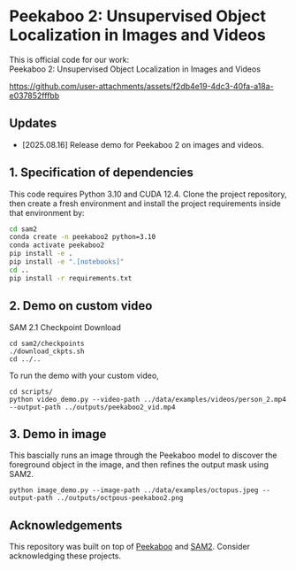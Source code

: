 # Peekaboo 2: Unsupervised Object Localization in Images and Videos

This is official code for our work:<br>
Peekaboo 2: Unsupervised Object Localization in Images and Videos
<br>

https://github.com/user-attachments/assets/f2db4e19-4dc3-40fa-a18a-e037852fffbb

## Updates

- \[2025.08.16\] Release demo for Peekaboo 2 on images and videos.

## 1. Specification of dependencies

This code requires Python 3.10 and CUDA 12.4. Clone the project repository, then create a fresh environment and install the project requirements inside that environment by:

```bash
cd sam2
conda create -n peekaboo2 python=3.10
conda activate peekaboo2
pip install -e .
pip install -e ".[notebooks]"
cd ..
pip install -r requirements.txt
```

## 2. Demo on custom video

SAM 2.1 Checkpoint Download

```
cd sam2/checkpoints
./download_ckpts.sh
cd ../..
```

To run the demo with your custom video, 

```
cd scripts/
python video_demo.py --video-path ../data/examples/videos/person_2.mp4 --output-path ../outputs/peekaboo2_vid.mp4
```

## 3. Demo in image

This bascially runs an image through the Peekaboo model to discover the foreground object in the image, and then refines the output mask using SAM2.

```
python image_demo.py --image-path ../data/examples/octopus.jpeg --output-path ../outputs/octpous-peekaboo2.png
```

## Acknowledgements

This repository was built on top of [Peekaboo](https://github.com/hasibzunair/peekaboo) and [SAM2](https://github.com/facebookresearch/sam2). Consider acknowledging these projects.
